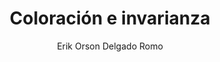 ---
title: "Coloración e invarianza"
year: 2020
thumbnail: "assets/img/Logo-ommags.png"
topic: "Métodos de ataque de problemas"
file: "assets/pdf/Material/Coloración-e-invarianza.pdf"
author: "Erik Orson Delgado Romo"
level: "Intermedio"
alttext: "Colores que no cambian."
---